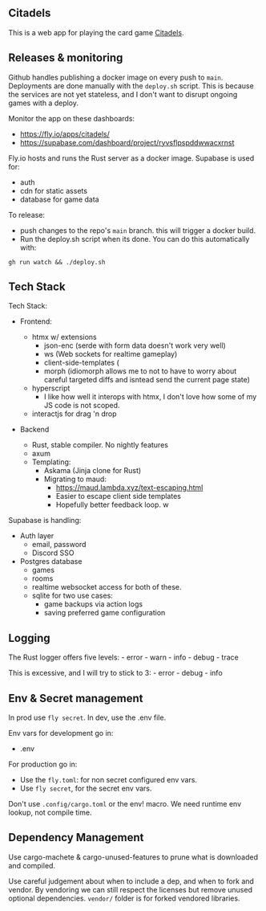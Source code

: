 ## Citadels
This is a web app for playing the card game [Citadels](https://boardgamegeek.com/boardgame/478/citadels).

## Releases & monitoring
Github handles publishing a docker image on every push to `main`.  
Deployments are done manually with the `deploy.sh` script.
This is because the services are not yet stateless, and I don't want to disrupt ongoing games with a deploy.

Monitor the app on these dashboards: 
- https://fly.io/apps/citadels/
- https://supabase.com/dashboard/project/ryvsflpspddwwacxrnst

Fly.io hosts and runs the Rust server as a docker image.
Supabase is used for:
- auth
- cdn for static assets
- database for game data

To release:
- push changes to the repo's `main` branch. this will trigger a docker build.
- Run the deploy.sh script when its done. You can do this automatically with:
```
gh run watch && ./deploy.sh
```

## Tech Stack 
Tech Stack:
- Frontend:
    - htmx w/ extensions
        - json-enc (serde with form data doesn't work very well)
        - ws (Web sockets for realtime gameplay)
        - client-side-templates (
        - morph (idiomorph allows me to not to have to worry about careful targeted diffs and isntead send the current page state)
    - hyperscript
        - I like how well it interops with htmx, I don't love how some of my JS code is not scoped. 
    - interactjs for drag 'n drop

- Backend 
    - Rust, stable compiler. No nightly features
    - axum
    - Templating:
        - Askama (Jinja clone for Rust)
        - Migrating to maud:
            - https://maud.lambda.xyz/text-escaping.html
            - Easier to escape client side templates
            - Hopefully better feedback loop.
             w

Supabase is handling:
- Auth layer
    - email, password
    - Discord SSO
- Postgres database
    - games
    - rooms
    - realtime websocket access for both of these.
    - sqlite for two use cases:
        - game backups via action logs
        - saving preferred game configuration

## Logging
The Rust logger offers five levels:
    - error
    - warn
    - info
    - debug
    - trace

This is excessive, and I will try to stick to 3:
    - error
    - debug
    - info

## Env & Secret management
In prod use `fly secret`.
In dev, use the .env file.

Env vars for development go in:
- .env

For production go in:
- Use the `fly.toml`: for non secret configured env vars.
- Use `fly secret`, for the secret env vars.

Don't use `.config/cargo.toml` or the env! macro. We need runtime env lookup, not compile time.

## Dependency Management
Use cargo-machete & cargo-unused-features to prune what is downloaded and compiled.

Use careful judgement about when to include a dep, and when to fork and vendor. By vendoring we can still respect the licenses but remove unused optional dependencies. `vendor/` folder is for forked vendored libraries.
